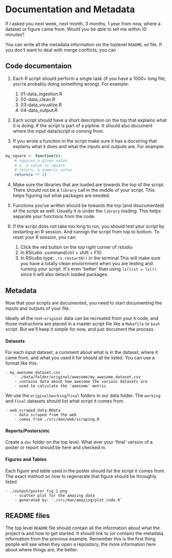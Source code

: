 # Documentation and Metadata

If I asked you next week, next month, 3 months, 1 year from now, where a dataset or figure came from.
Would you be able to tell me within 10 minutes?

You can write all the metadata information on the toplevel `README.md` file.
If you don't want to deal with merge conflicts, you can 

## Code documentaion

1. Each R script should perform a single task
(if you have a 1000+ long file, you're probably doing something wrong).
For example:

    1. 01-data_ingestion.R
    2. 02-data_clean.R
    3. 03-data_visualize.R
    4. 04-data_output.R

2. Each script should have a short description on the top that explains what it is doing.
If the script is part of a pipline. It should also document where the input data/script is coming from.

3. If you wrote a function in the script make sure it has a docstring
that explains what it does and what the inputs and outputs are.  For example:

```r
my_square <- function(x):
    # squares a given value
    # x: a value to square
    # return: a numeric value
    return(x ** 2)
```

4. Make sure the libraries that are loaded are towards the top of the script.
There should not be a `library` call in the middle of your script.
This helps figuring out what packages are needed.

5. Functions you've written should be towards the top (and doucumented) of the script as well.
Usually it is under the `library` loading.
This helps separate your functions from the code.

6. If the script does not take too long to run, you should test your script by restarting an R session.
And runnign the script from top to bottom.
To reset your R session, you can:

    1. Click the red button on the top right corner of rstudio
    2. In RStudio: command/ctrl + shift + F10
    3. In RStudio type: `.rs.restartR()` in the terminal
This will make sure you have a totally clean enviornment when you are testing and running your script.
It's even 'better' than using `ls(list = ls())` since it will also detach loaded packages.

## Metadata

Now that your scripts are documented, you need to start documenting the inputs and outputs of your file.

Ideally all the non-`original` data can be recreated from your `R` code,
and those instructions are placed in a master script file like a `Makefile` or `bash` script.
But we'll keep it simple for now, and just document the process.

#### Datasets

For each input dataset, a comment about what is in the dataset, where it came from,
and what you used it for should all be listed.
You can use a format like this:

```
- my_awesome_dataset.csv
    - ./data/folder/original/awesome/my_awesome_dataset.csv
    - contains data about how awesome the various datasets are
    - used to calculate the 'awesome' metric
```

We use the `original`/`working`/`final` folders in our data folder.
The `working` and `Final` datasets should list what script it comes from.

```
- web_scraped_data.RData
    - data scraped from the web
    - comes from ./src/dan/web/scraping.R
```

#### Reports/Posters/etc

Create a `doc` folder on the top level.
What ever your 'final' version of a poster or report should be here and checked in.

#### Figures and Tables

Each figure and table used in the poster should list the script it comes from.
The exact method on how to regenerate that figure should be throughly listed

```
- ./output/poster_fig_1.png
    - scatter plot for the amazing data
    - generated by: `./src/dan/amazing/plot_code.R`
```

## README files

The top level `README` file should contain all the information about what the project is
and how to get started.
It should link to (or contain) the metadata information from the previous example.
Remember this is the first thing people will see when they open a repository,
the more information here about where things are, the better.
